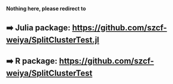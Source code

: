 **Nothing here, please redirect to**

## :arrow_right: Julia package: https://github.com/szcf-weiya/SplitClusterTest.jl

## :arrow_right: R package: https://github.com/szcf-weiya/SplitClusterTest
